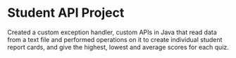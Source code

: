 # Student API Project
Created a custom exception handler, custom APIs in Java that read data from a text file and performed operations on it to create individual student report cards, and give the highest, lowest and average scores for each quiz.
